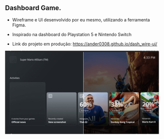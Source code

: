 ## Dashboard Game.

- Wireframe e UI desenvolvido por eu mesmo, utilizando a ferramenta Figma.
- Inspirado na dashboard do Playstation 5 e Nintendo Switch

- Link do projeto em produção: https://ander0308.github.io/dash_wire-ui/


<p align="center">
  <img src="print-dash.png">
</p>

